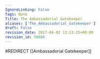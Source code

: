 ```yaml
---
IgnoreLinking: False
Tags: None
Title: The Ambassadorial Gatekeeper
aliases: ['The_Ambassadorial_Gatekeeper']
draft: False
revision_date: 2017-04-02 13:13:25+00:00
revision_id: 50666
---
```


#REDIRECT [[Ambassadorial Gatekeeper]]